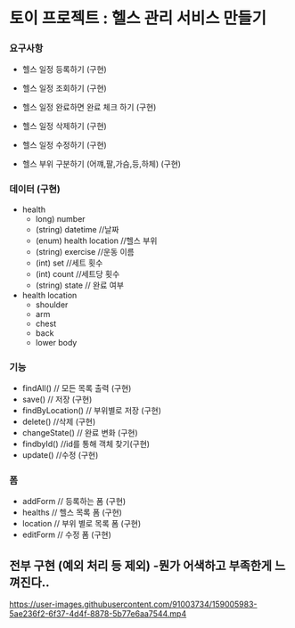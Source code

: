 # 토이 프로젝트 : 헬스 관리 서비스 만들기

### 요구사항
 * 헬스 일정 등록하기   (구현)
 * 헬스 일정 조회하기   (구현)
 * 헬스 일정 완료하면 완료 체크 하기   (구현)
 * 헬스 일정 삭제하기 (구현)
 * 헬스 일정 수정하기  (구현)
 
 * 헬스 부위 구분하기 (어꺠,팔,가슴,등,하체)   (구현)   
 
 
 ### 데이터   (구현)
 
  * health    
    * long) number   
    * (string) datetime //날짜   
    * (enum) health location //헬스 부위   
    * (string) exercise //운동 이름   
    * (int) set //세트 횟수  
    * (int) count //세트당 횟수   
    * (string) state // 완료 여부
  * health location   
    * shoulder   
    * arm   
    * chest   
    * back   
    * lower body   


 ### 기능
  * findAll() // 모든 목록 출력       (구현)
  * save() // 저장                 (구현)
  * findByLocation() // 부위별로 저장 (구현)
  * delete()  //삭제       (구현)
  * changeState()   // 완료 변화 (구현)
  * findbyId()       //id를 통해 객체 찾기(구현)
  * update()   //수정          (구현)

 ### 폼
  * addForm // 등록하는 폼       (구현)
  * healths  // 헬스 목록 폼       (구현)
  * location   // 부위 별로 목록 폼  (구현)
  * editForm   // 수정 폼   (구현)



## 전부 구현 (예외 처리 등 제외)  -뭔가 어색하고 부족한게 느껴진다.. 



https://user-images.githubusercontent.com/91003734/159005983-5ae236f2-6f37-4d4f-8878-5b77e6aa7544.mp4




    

